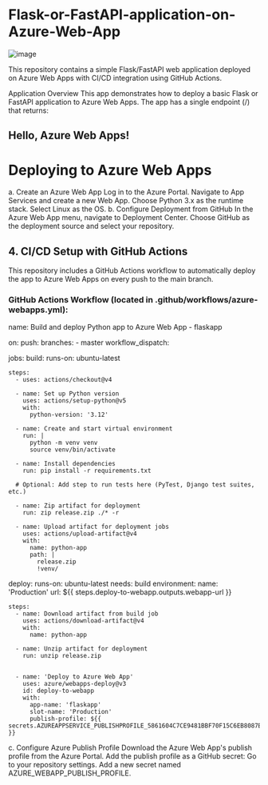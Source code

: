 # Flask-or-FastAPI-application-on-Azure-Web-App


![image](https://github.com/user-attachments/assets/b62a9b4e-e5bc-4056-aebe-c40df30023b7)

This repository contains a simple Flask/FastAPI web application deployed on Azure Web Apps with CI/CD integration using GitHub Actions.

Application Overview
This app demonstrates how to deploy a basic Flask or FastAPI application to Azure Web Apps. The app has a single endpoint (/) that returns:

## Hello, Azure Web Apps!

# Deploying to Azure Web Apps
a. Create an Azure Web App
Log in to the Azure Portal.
Navigate to App Services and create a new Web App.
Choose Python 3.x as the runtime stack.
Select Linux as the OS.
b. Configure Deployment from GitHub
In the Azure Web App menu, navigate to Deployment Center.
Choose GitHub as the deployment source and select your repository.
## 4. CI/CD Setup with GitHub Actions
This repository includes a GitHub Actions workflow to automatically deploy the app to Azure Web Apps on every push to the main branch.

### GitHub Actions Workflow (located in .github/workflows/azure-webapps.yml):
name: Build and deploy Python app to Azure Web App - flaskapp

on:
  push:
    branches:
      - master
  workflow_dispatch:

jobs:
  build:
    runs-on: ubuntu-latest

    steps:
      - uses: actions/checkout@v4

      - name: Set up Python version
        uses: actions/setup-python@v5
        with:
          python-version: '3.12'

      - name: Create and start virtual environment
        run: |
          python -m venv venv
          source venv/bin/activate
      
      - name: Install dependencies
        run: pip install -r requirements.txt
        
      # Optional: Add step to run tests here (PyTest, Django test suites, etc.)

      - name: Zip artifact for deployment
        run: zip release.zip ./* -r

      - name: Upload artifact for deployment jobs
        uses: actions/upload-artifact@v4
        with:
          name: python-app
          path: |
            release.zip
            !venv/
  deploy:
    runs-on: ubuntu-latest
    needs: build
    environment:
      name: 'Production'
      url: ${{ steps.deploy-to-webapp.outputs.webapp-url }}
    
    steps:
      - name: Download artifact from build job
        uses: actions/download-artifact@v4
        with:
          name: python-app

      - name: Unzip artifact for deployment
        run: unzip release.zip

      
      - name: 'Deploy to Azure Web App'
        uses: azure/webapps-deploy@v3
        id: deploy-to-webapp
        with:
          app-name: 'flaskapp'
          slot-name: 'Production'
          publish-profile: ${{ secrets.AZUREAPPSERVICE_PUBLISHPROFILE_5861604C7CE9481BBF70F15C6EB8087B }}

c. Configure Azure Publish Profile
Download the Azure Web App's publish profile from the Azure Portal.
Add the publish profile as a GitHub secret:
Go to your repository settings.
Add a new secret named AZURE_WEBAPP_PUBLISH_PROFILE.

